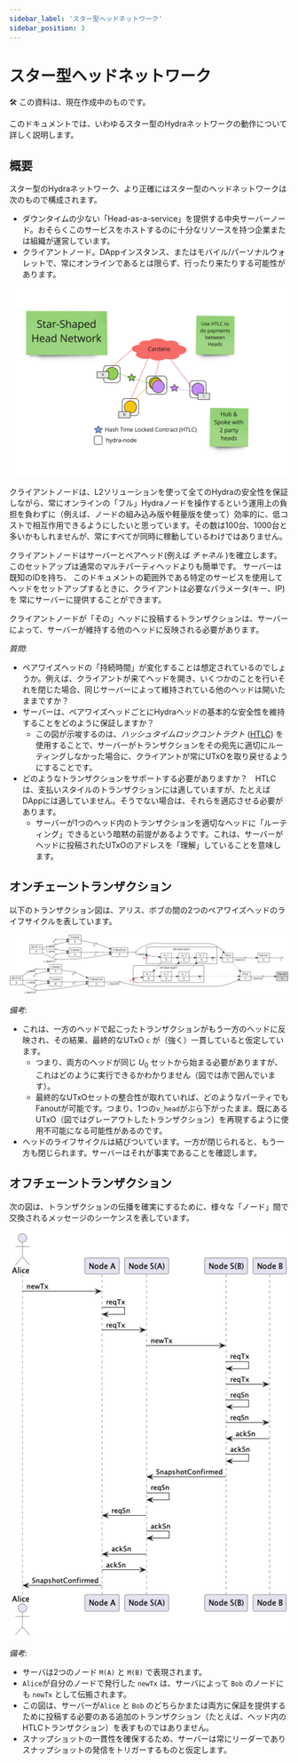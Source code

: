 ```yaml
---
sidebar_label: 'スター型ヘッドネットワーク'
sidebar_position: 3
---
```


# スター型ヘッドネットワーク

:hammer_and_wrench: この資料は、現在作成中のものです。

このドキュメントでは、いわゆるスター型のHydraネットワークの動作について詳しく説明します。

## 概要

スター型のHydraネットワーク、より正確にはスター型のヘッドネットワークは次のもので構成されます。

* ダウンタイムの少ない「Head-as-a-service」を提供する中央サーバーノード。おそらくこのサービスをホストするのに十分なリソースを持つ企業または組織が運営しています。
* クライアントノード。DAppインスタンス、またはモバイル/パーソナルウォレットで、常にオンラインであるとは限らず、行ったり来たりする可能性があります。

![Star-shaped Heads Network](./star-shaped-general.jpg)

クライアントノードは、L2ソリューションを使って全てのHydraの安全性を保証しながら、常にオンラインの「フル」Hydraノードを操作するという運用上の負担を負わずに（例えば、ノードの組み込み版や軽量版を使って）効率的に、低コストで相互作用できるようにしたいと思っています。その数は100台、1000台と多いかもしれませんが、常にすべてが同時に稼動しているわけではありません。

クライアントノードはサーバーとペアヘッド(例えば _チャネル_ )を確立します。このセットアップは通常のマルチパーティヘッドよりも簡単です。 サーバーは既知のIDを持ち、 このドキュメントの範囲外である特定のサービスを使用してヘッドをセットアップするときに、クライアントは必要なパラメータ(キー、IP)を 常にサーバーに提供することができます。

クライアントノードが「その」ヘッドに投稿するトランザクションは、サーバーによって、サーバーが維持する他のヘッドに反映される必要があります。

_質問_:
* ペアワイズヘッドの「持続時間」が変化することは想定されているのでしょうか。例えば、クライアントが来てヘッドを開き、いくつかのことを行いそれを閉じた場合、同じサーバーによって維持されている他のヘッドは開いたままですか？
* サーバーは、ペアワイズヘッドごとにHydraヘッドの基本的な安全性を維持することをどのように保証しますか？
  * この図が示唆するのは、_ハッシュタイムロックコントラクト_ ([HTLC](https://docs.lightning.engineering/the-lightning-network/multihop-payments/hash-time-lock-contract-htlc)) を使用することで、サーバーがトランザクションをその宛先に適切にルーティングしなかった場合に、クライアントが常にUTxOを取り戻せるようにすることです。
* どのようなトランザクションをサポートする必要がありますか？　HTLCは、支払いスタイルのトランザクションには適していますが、たとえばDAppには適していません。そうでない場合は、それらを適応させる必要があります。
  * サーバーが1つのヘッド内のトランザクションを適切なヘッドに「ルーティング」できるという暗黙の前提があるようです。これは、サーバーがヘッドに投稿されたUTxOのアドレスを「理解」していることを意味します。

## オンチェーントランザクション

以下のトランザクション図は、アリス、ボブの間の2つのペアワイズヘッドのライフサイクルを表しています。

![Star-shaped Network On-Chain](./star-shaped-txs.png)

_備考_:

* これは、一方のヘッドで起こったトランザクションがもう一方のヘッドに反映され、その結果、最終的なUTxO `c` が（強く）一貫していると仮定しています。
  * つまり、両方のヘッドが同じ $U_0$ セットから始まる必要がありますが、これはどのように実行できるかわかりません（図では赤で囲んでいます）。
  * 最終的なUTxOセットの整合性が取れていれば、どのようなパーティでもFanoutが可能です。つまり、1つの`ν_head`がぶら下がったまま、既にあるUTxO（図ではグレーアウトしたトランザクション）を再現するように使用不可能になる可能性があるのです。
* ヘッドのライフサイクルは結びついています。一方が閉じられると、もう一方も閉じられます。サーバーはそれが事実であることを確認します。

## オフチェーントランザクション

次の図は、トランザクションの伝播を確実にするために、様々な「ノード」間で交換されるメッセージのシーケンスを表しています。

![Star-shaped Network Off-Chain Protocol](./off-chain-protocol.png)

_備考_:

* サーバは2つのノード `M(A)` と `M(B)` で表現されます。
* `Alice`が自分のノードで発行した `newTx` は、サーバによって `Bob` のノードにも `newTx` として伝搬されます。
* この図は、サーバーが`Alice` と `Bob` のどちらかまたは両方に保証を提供するために投稿する必要のある追加のトランザクション（たとえば、ヘッド内のHTLCトランザクション）を表すものではありません。
* スナップショットの一貫性を確保するため、サーバーは常にリーダーでありスナップショットの発信をトリガーするものと仮定します。
